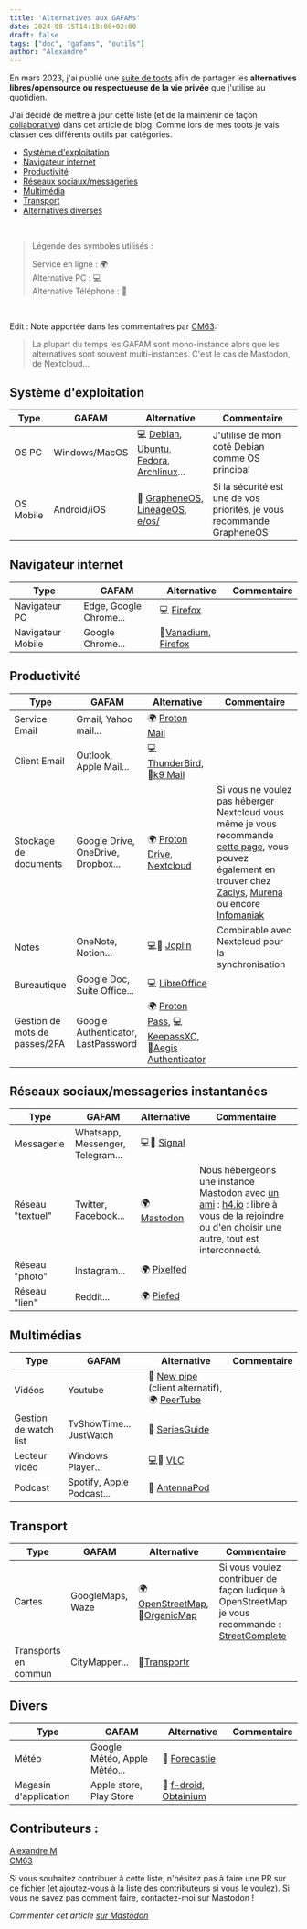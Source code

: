 ```yaml
---
title: 'Alternatives aux GAFAMs'
date: 2024-08-15T14:18:08+02:00
draft: false
tags: ["doc", "gafams", "outils"]
author: "Alexandre"
---
```


En mars 2023, j'ai publié une [suite de toots](https://h4.io/deck/@wazaby/110071386469621956) afin de partager les **alternatives libres/opensource ou respectueuse de la vie privée** que j'utilise au quotidien.

J'ai décidé de mettre à jour cette liste (et de la maintenir de façon [collaborative](#contributeurs-)) dans cet article de blog. Comme lors de mes toots je vais classer ces différents outils par catégories.

- [Système d'exploitation](#système-dexploitation)  
- [Navigateur internet](#navigateur-internet)  
- [Productivité](#productivité)  
- [Réseaux sociaux/messageries](#réseaux-sociauxmessageries-instantanées)  
- [Multimédia](#multimédias)  
- [Transport](#transport)  
- [Alternatives diverses](#divers)

&nbsp;

> Légende des symboles utilisés :
> 
> Service en ligne : 🌍  
> Alternative PC : 💻  
> Alternative Téléphone : 📱

&nbsp;

Edit : Note apportée dans les commentaires par [CM63](https://piaille.fr/@CM63):
> La plupart du temps les GAFAM sont mono-instance alors que les alternatives sont souvent multi-instances. C'est le cas de Mastodon, de Nextcloud...

## Système d'exploitation

| Type | GAFAM | Alternative | Commentaire |
| --- | --- | --- | --- |
| OS PC | Windows/MacOS | 💻 [Debian](https://www.debian.org/), [Ubuntu](https://ubuntu.com/), [Fedora](https://fedoraproject.org/fr/), [Archlinux](https://archlinux.org/)... | J'utilise de mon coté Debian comme OS principal |
| OS Mobile | Android/iOS | 📱 [GrapheneOS](https://grapheneos.org/), [LineageOS](https://lineageos.org/), [e/os/](https://e.foundation/e-os/) | Si la sécurité est une de vos priorités, je vous recommande GrapheneOS |

## Navigateur internet

| Type | GAFAM | Alternative | Commentaire |
| --- | --- | --- | --- |
| Navigateur PC | Edge, Google Chrome... | 💻 [Firefox](https://www.mozilla.org/fr/firefox/new/) |     |
| Navigateur Mobile | Google Chrome... | 📱[Vanadium](https://github.com/GrapheneOS/Vanadium), [Firefox](https://www.mozilla.org/fr/firefox/new/) |     |

## Productivité

| Type | GAFAM | Alternative | Commentaire |
| --- | --- | --- | --- |
| Service Email | Gmail, Yahoo mail... | 🌍 [Proton Mail](https://proton.me/) |     |
| Client Email | Outlook, Apple Mail... | 💻 [ThunderBird](https://www.thunderbird.net/fr/),📱[k9 Mail](https://k9mail.app/) |  |
| Stockage de documents | Google Drive, OneDrive, Dropbox... | 🌍 [Proton Drive](https://proton.me/), [Nextcloud](https://nextcloud.com/) | Si vous ne voulez pas héberger Nextcloud vous même je vous recommande [cette page](https://nextcloud.com/sign-up/), vous pouvez également en trouver chez [Zaclys](https://www.zaclys.com/), [Murena](https://murena.com/fr/workspace/) ou encore [Infomaniak](https://www.infomaniak.com/fr/creer-un-site/cms/hebergement-nextcloud) |
| Notes | OneNote, Notion... | 💻📱 [Joplin](https://joplinapp.org/) | Combinable avec Nextcloud pour la synchronisation |
| Bureautique | Google Doc, Suite Office... | 💻 [LibreOffice](https://fr.libreoffice.org/) |     |
| Gestion de mots de passes/2FA | Google Authenticator, LastPassword | 🌍 [Proton Pass](https://proton.me/), 💻 [KeepassXC](https://keepassxc.org/), 📱[Aegis Authenticator](https://getaegis.app/) |     |

## Réseaux sociaux/messageries instantanées

| Type | GAFAM | Alternative | Commentaire |
| --- | --- | --- | --- |
| Messagerie | Whatsapp, Messenger, Telegram... | 💻📱 [Signal](https://www.signal.org/fr/) |     |
| Réseau "textuel" | Twitter, Facebook... | 🌍[Mastodon](https://joinmastodon.org/) | Nous hébergeons une instance Mastodon avec [un ami](https://h4.io/@abel) : [h4.io](https://h4.io) : libre à vous de la rejoindre ou d'en choisir une autre, tout est interconnecté. |
| Réseau "photo" | Instagram... | 🌍 [Pixelfed](https://pixelfed.org/) |     |
| Réseau "lien" | Reddit... | 🌍 [Piefed](https://codeberg.org/rimu/pyfedi) |     |

## Multimédias

| Type | GAFAM | Alternative | Commentaire |
| --- | --- | --- | --- |
| Vidéos | Youtube | 📱 [New pipe](https://newpipe.net/) (client alternatif), 🌍 [PeerTube](https://joinpeertube.org/) |     |
| Gestion de watch list | TvShowTime... JustWatch | 📱 [SeriesGuide](https://seriesgui.de/) |     |
| Lecteur vidéo | Windows Player... | 💻📱 [VLC](https://www.videolan.org/vlc/) |     |
| Podcast | Spotify, Apple Podcast... | 📱 [AntennaPod](https://antennapod.org/) |     |

## Transport

| Type | GAFAM | Alternative | Commentaire |
| --- | --- | --- | --- |
| Cartes | GoogleMaps, Waze | 🌍 [OpenStreetMap](https://www.openstreetmap.org/), 📱[OrganicMap](https://organicmaps.app/fr/) | Si vous voulez contribuer de façon ludique à OpenStreetMap je vous recommande : [StreetComplete](https://streetcomplete.app/) |
| Transports en commun | CityMapper... | 📱[Transportr](https://transportr.app/) |     |

## Divers

| Type | GAFAM | Alternative | Commentaire |
| --- | --- | --- | --- |
| Météo | Google Météo, Apple Météo... | 📱 [Forecastie](https://github.com/martykan/forecastie) |     |
| Magasin d'application | Apple store, Play Store | 📱 [f-droid](https://f-droid.org/), [Obtainium](https://github.com/ImranR98/Obtainium) |     |

## Contributeurs :

[Alexandre M](https://h4.io/@wazaby)  
[CM63](https://piaille.fr/@CM63)

Si vous souhaitez contribuer à cette liste, n'hésitez pas à faire une PR sur [ce fichier](https://github.com/MrWazaby/blog/blob/main/content/posts/alternatives-gafams.md) (et ajoutez-vous à la liste des contributeurs si vous le voulez). Si vous ne savez pas comment faire, contactez-moi sur Mastodon !


*Commenter cet article [sur Mastodon](https://h4.io/@wazaby/112966968051515235)*
